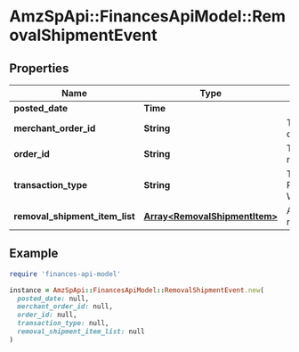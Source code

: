 # AmzSpApi::FinancesApiModel::RemovalShipmentEvent

## Properties

| Name | Type | Description | Notes |
| ---- | ---- | ----------- | ----- |
| **posted_date** | **Time** |  | [optional] |
| **merchant_order_id** | **String** | The merchant removal orderId. | [optional] |
| **order_id** | **String** | The identifier for the removal shipment order. | [optional] |
| **transaction_type** | **String** | The type of removal order.  Possible values:  * WHOLESALE_LIQUIDATION | [optional] |
| **removal_shipment_item_list** | [**Array&lt;RemovalShipmentItem&gt;**](RemovalShipmentItem.md) | A list of information about removal shipment items. | [optional] |

## Example

```ruby
require 'finances-api-model'

instance = AmzSpApi::FinancesApiModel::RemovalShipmentEvent.new(
  posted_date: null,
  merchant_order_id: null,
  order_id: null,
  transaction_type: null,
  removal_shipment_item_list: null
)
```

